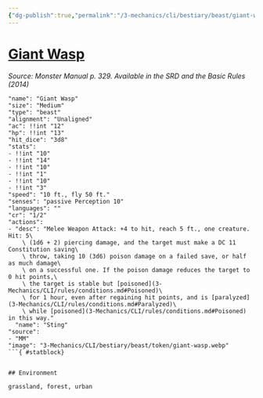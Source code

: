 ```yaml
---
{"dg-publish":true,"permalink":"/3-mechanics/cli/bestiary/beast/giant-wasp/","tags":["ttrpg-cli/compendium/src/5e/mm","ttrpg-cli/monster/cr/1-2","ttrpg-cli/monster/environment/forest","ttrpg-cli/monster/environment/grassland","ttrpg-cli/monster/environment/urban","ttrpg-cli/monster/size/medium","ttrpg-cli/monster/type/beast"]}
---
```


# [Giant Wasp](3-Mechanics\CLI\bestiary\beast/giant-wasp.md)
*Source: Monster Manual p. 329. Available in the <span title='Systems Reference Document (5.1)'>SRD</span> and the Basic Rules (2014)*  

```statblock
"name": "Giant Wasp"
"size": "Medium"
"type": "beast"
"alignment": "Unaligned"
"ac": !!int "12"
"hp": !!int "13"
"hit_dice": "3d8"
"stats":
- !!int "10"
- !!int "14"
- !!int "10"
- !!int "1"
- !!int "10"
- !!int "3"
"speed": "10 ft., fly 50 ft."
"senses": "passive Perception 10"
"languages": ""
"cr": "1/2"
"actions":
- "desc": "Melee Weapon Attack: +4 to hit, reach 5 ft., one creature. Hit: 5\
    \ (1d6 + 2) piercing damage, and the target must make a DC 11 Constitution saving\
    \ throw, taking 10 (3d6) poison damage on a failed save, or half as much damage\
    \ on a successful one. If the poison damage reduces the target to 0 hit points,\
    \ the target is stable but [poisoned](3-Mechanics/CLI/rules/conditions.md#Poisoned)\
    \ for 1 hour, even after regaining hit points, and is [paralyzed](3-Mechanics/CLI/rules/conditions.md#Paralyzed)\
    \ while [poisoned](3-Mechanics/CLI/rules/conditions.md#Poisoned) in this way."
  "name": "Sting"
"source":
- "MM"
"image": "3-Mechanics/CLI/bestiary/beast/token/giant-wasp.webp"
```{ #statblock}


## Environment

grassland, forest, urban